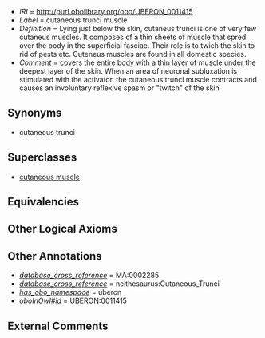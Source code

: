  * *IRI* = http://purl.obolibrary.org/obo/UBERON_0011415
 * *Label* = cutaneous trunci muscle
 * *Definition* = Lying just below the skin, cutaneus trunci is one of very few cutaneus muscles. It composes of a thin sheets of muscle that spred over the body in the superficial fasciae. Their role is to twich the skin to rid of pests etc. Cuteneus muscles are found in all domestic species.
 * *Comment* = covers the entire body with a thin layer of muscle under the deepest layer of the skin. When an area of neuronal subluxation is stimulated with the activator, the cutaneous trunci muscle contracts and causes an involuntary reflexive spasm or "twitch" of the skin

## Synonyms

 * cutaneous trunci

## Superclasses

 * [cutaneous muscle](../../UBERON/21/UBERON_0006821.md)

## Equivalencies


## Other Logical Axioms


## Other Annotations

 * *[database_cross_reference](../../ef/oboInOwl#hasDbXref.md)* = MA:0002285
 * *[database_cross_reference](../../ef/oboInOwl#hasDbXref.md)* = ncithesaurus:Cutaneous_Trunci
 * *[has_obo_namespace](../../ce/oboInOwl#hasOBONamespace.md)* = uberon
 * *[oboInOwl#id](../../id/oboInOwl#id.md)* = UBERON:0011415

## External Comments

